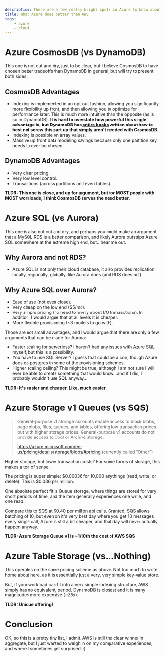 ```yaml
---
description: There are a few really bright spots in Azure to know about, and take full advantage of.
title: What Azure does better than AWS
tags:
    - azure
    - cloud
---
```


# Azure CosmosDB (vs DynamoDB)

This one is not cut and dry, just to be clear, but I believe CosmosDB to have chosen better tradeoffs than DynamoDB in general, but will try to present both sides.

## CosmosDB Advantages

-   Indexing is implemented in an opt-out fashion, allowing you significantly more flexibility up front, and then allowing you to optimize for performance later. This is much more intuitive than the opposite (as is so in DynamoDB). **It is hard to overstate how powerful this single advantage is, but DynamoDB has [entire books](/resources/learning/books/dynamodb-book) written about how to best not screw this part up that simply aren't needed with CosmosDB.**
-   Indexing is possible on array values.
-   Massive up front data modeling savings because only one partition key needs to ever be chosen.

## DynamoDB Advantages

-   Very clear pricing.
-   Very low level control.
-   Transactions (across partitions and even tables).

**TLDR: This one is close, and up for argument, but for MOST people with MOST workloads, I think CosmosDB serves the need better.**

# Azure SQL (vs Aurora)

This one is also not cut and dry, and perhaps you could make an argument that a MySQL RDS is a better comparison, and likely Aurora outstrips Azure SQL somewhere at the extreme high end, but...hear me out.

## Why Aurora and not RDS?

-   Azure SQL is not only their cloud database, it also provides replication locally, regionally, globally, like Aurora does (and RDS does not).

## Why Azure SQL over Aurora?

-   Ease of use (not even close).
-   Very cheap on the low end ($5/mo).
-   Very simple pricing (no need to worry about I/O transactions). In addition, I would argue that at all levels it is cheaper.
-   More flexible provisioning (~3 models to go with).

Those are not small advantages, and I would argue that there are only a few arguments that can be made for Aurora:

-   Faster scaling for serverless? I haven't had any issues with Azure SQL myself, but this is a possibility.
-   You have to use SQL Server? I guess that could be a con, though Azure does do postgres in some of the provisioning schemes.
-   Higher scaling ceiling? This might be true, although I am not sure I will ever be able to create something that would know...and if I did, I probably wouldn't use SQL anyway...

**TLDR: It's easier and cheaper. Like, much easier.**

# Azure Storage v1 Queues (vs SQS)

> General-purpose v1 storage accounts enable access to block blobs, page blobs, files, queues, and tables, offering low transaction prices but with higher storage prices. General-purpose v1 accounts do not provide access to Cool or Archive storage.
>
> https://azure.microsoft.com/en-us/pricing/details/storage/blobs/#pricing (currently called "Other")

Higher storage, but lower transaction costs? For some forms of storage, this makes a ton of sense.

The pricing is super simple: $0.00036 for 10,000 anythings (read, write, or delete). This is $0.036 per million.

One absolute perfect fit is Queue storage, where things are stored for very short periods of time, and the item generally experiences one write, and one read.

Compare this to SQS at $0.40 per million api calls. Granted, SQS allows batching of 10, but even on it's very best day where you get 10 messages every single call, Azure is still a bit cheaper, and that day will never actually happen anyway.

**TLDR: Azure Storage Queue v1 is ~1/10th the cost of AWS SQS**

# Azure Table Storage (vs...Nothing)

This operates on the same pricing scheme as above. Not too much to write home about here, as it is essentially just a very, very simple key-value store.

But, if your workload can fit into a very simple indexing structure, AWS simply has no equivalent, period. DynamoDB is closest and it is many magnitudes more expensive (~25x).

**TLDR: Unique offering!**

# Conclusion

OK, so this is a pretty tiny list, I admit. AWS is still the clear winner in aggregate, but I just wanted to weigh in on my comparative experiences, and where I sometimes get surprised. :)
